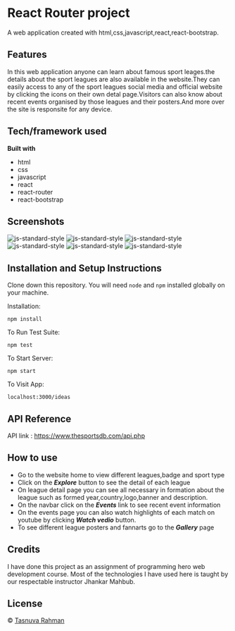 # React Router project
A web  application created with html,css,javascript,react,react-bootstrap.

## Features
In this web application anyone can learn about famous sport leages.the details about the sport leagues are also available in the website.They can easily access to any of the sport leagues social media and official website by clicking the icons on their own detal page.Visitors can also know about recent events organised by those leagues and their posters.And more over the site is responsite for any device.

## Tech/framework used

<b>Built with</b>

* html
* css
* javascript
* react
* react-router
* react-bootstrap
 
## Screenshots
![js-standard-style](./src/images/screenshots/React-App.png)
![js-standard-style](./src/images/screenshots/React-App-(1).png)
![js-standard-style](./src/images/screenshots/React-App-(2).png)
![js-standard-style](./src/images/screenshots/React-App-(3).png)
![js-standard-style](./src/images/screenshots/React-App-(4).png)
![js-standard-style](./src/images/screenshots/React-App-(5).png)

## Installation and Setup Instructions

Clone down this repository. You will need `node` and `npm` installed globally on your machine.  

Installation:

`npm install`  

To Run Test Suite:  

`npm test`  

To Start Server:

`npm start`  

To Visit App:

`localhost:3000/ideas` 

## API Reference

API link : https://www.thesportsdb.com/api.php

## How to use 

* Go to the website home to view different leagues,badge and sport type
* Click on the ***Explore*** button to see the detail of each league
* On league detail page you can see all necessary in formation about the league such as formed year,country,logo,banner and description.
* On the navbar click on the ***Events*** link to see recent event information
* On the events page you can also watch highlights of each match on youtube by clicking ***Watch vedio*** button.
* To see different league posters and fannarts go to the ***Gallery*** page

## Credits
I have done this project as an assignment of programming hero web development course. Most of the technologies I have used here is taught by our respectable instructor Jhankar Mahbub.

## License

© [Tasnuva Rahman](https://github.com/tasnuvatina)

